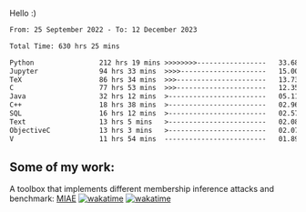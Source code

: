 Hello :)


<!--START_SECTION:waka-->

```txt
From: 25 September 2022 - To: 12 December 2023

Total Time: 630 hrs 25 mins

Python                212 hrs 19 mins >>>>>>>>-----------------   33.68 %
Jupyter               94 hrs 33 mins  >>>>---------------------   15.00 %
TeX                   86 hrs 34 mins  >>>----------------------   13.73 %
C                     77 hrs 53 mins  >>>----------------------   12.35 %
Java                  32 hrs 12 mins  >------------------------   05.11 %
C++                   18 hrs 38 mins  >------------------------   02.96 %
SQL                   16 hrs 12 mins  >------------------------   02.57 %
Text                  13 hrs 5 mins   >------------------------   02.08 %
ObjectiveC            13 hrs 3 mins   >------------------------   02.07 %
V                     11 hrs 54 mins  -------------------------   01.89 %
```

<!--END_SECTION:waka-->

## Some of my work: 

A toolbox that implements different membership inference attacks and benchmark: [MIAE](https://github.com/RPI-DSPlab) [![wakatime](https://wakatime.com/badge/user/18ac89f5-baf8-49e6-a5ee-d9272435ce3a/project/3e6541fd-578f-4d9d-9080-f2a42b2d10e1.svg)](https://wakatime.com/badge/user/18ac89f5-baf8-49e6-a5ee-d9272435ce3a/project/3e6541fd-578f-4d9d-9080-f2a42b2d10e1) [![wakatime](https://wakatime.com/badge/user/18ac89f5-baf8-49e6-a5ee-d9272435ce3a/project/5d5826e9-c6d6-4d86-8b00-0d1608c5f167.svg)](https://wakatime.com/badge/user/18ac89f5-baf8-49e6-a5ee-d9272435ce3a/project/5d5826e9-c6d6-4d86-8b00-0d1608c5f167)
